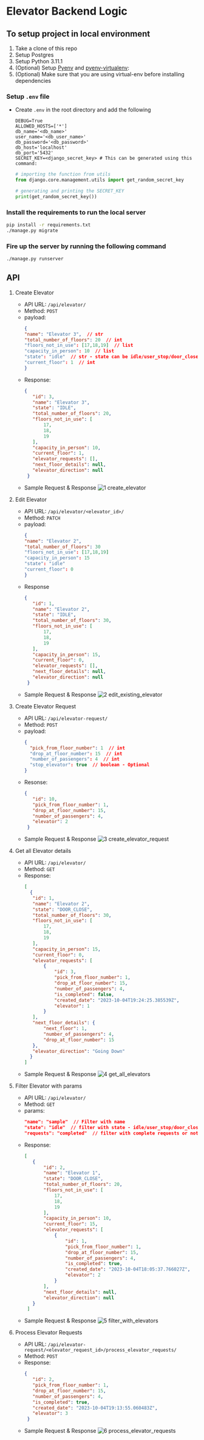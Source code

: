 # Elevator Backend Logic
## To setup project in local environment
1. Take a clone of this repo
2. Setup Postgres
3. Setup Python 3.11.1
4. (Optional) Setup [Pyenv](https://github.com/pyenv/pyenv) and [pyenv-virtualenv](https://github.com/pyenv/pyenv-virtualenv):
5. (Optional) Make sure that you are using virtual-env before installing dependencies
### Setup `.env` file
- Create `.env` in the root directory and add the following
  ```.env
  DEBUG=True
  ALLOWED_HOSTS=['*']
  db_name='<db_name>'
  user_name='<db_user_name>'
  db_password='<db_password>'
  db_host='localhost'
  db_port='5432'
  SECRET_KEY=<django_secret_key> # This can be generated using this command:
  ```
  
  ```python
  # importing the function from utils
  from django.core.management.utils import get_random_secret_key

  # generating and printing the SECRET_KEY
  print(get_random_secret_key())
  ```

### Install the requirements to run the local server
  ```bash
  pip install -r requirements.txt
  ./manage.py migrate
  ```

### Fire up the server by running the following command
  ```bash
  ./manage.py runserver
  ```

## API
1. Create Elevator
   - API URL: `/api/elevator/`
   - Method: `POST`
   - payload:
     ```json
     {
     "name": "Elevator 3",  // str
     "total_number_of_floors": 20  // int
     "floors_not_in_use": [17,18,19]  // list
     "capacity_in_person": 10  // list
     "state": "idle"  // str - state can be idle/user_stop/door_close/door_open/moving/under_maintenance
     "current_floor": 1  // int
     }     
     ```
   - Response:
     ```json
     {
        "id": 3,
        "name": "Elevator 3",
        "state": "IDLE",
        "total_number_of_floors": 20,
        "floors_not_in_use": [
            17,
            18,
            19
        ],
        "capacity_in_person": 10,
        "current_floor": 1,
        "elevator_requests": [],
        "next_floor_details": null,
        "elevator_direction": null
      }
     ```
   - Sample Request & Response
     ![1 create_elevator](https://github.com/pradeep-sukhwani/elevator-backend/assets/18051510/0f6f4525-6add-4d7d-98a8-5ab693447e64)
2. Edit Elevator
   - API URL: `/api/elevator/<elevator_id>/`
   - Method: `PATCH`
   - payload:
     ```json
     {
     "name": "Elevator 2",
     "total_number_of_floors": 30
     "floors_not_in_use": [17,18,19]
     "capacity_in_person": 15
     "state": "idle"
     "current_floor": 0
     }     
     ```
   - Response
     ```json
     {
        "id": 1,
        "name": "Elevator 2",
        "state": "IDLE",
        "total_number_of_floors": 30,
        "floors_not_in_use": [
            17,
            18,
            19
        ],
        "capacity_in_person": 15,
        "current_floor": 0,
        "elevator_requests": [],
        "next_floor_details": null,
        "elevator_direction": null
      }
     ```
   - Sample Request & Response
     ![2 edit_existing_elevator](https://github.com/pradeep-sukhwani/elevator-backend/assets/18051510/f6308ceb-5b1b-4b53-9adb-687f3213cf1a)
3. Create Elevator Request
   - API URL: `/api/elevator-request/`
   - Method: `POST`
   - payload:
     ```json
     {
       "pick_from_floor_number": 1  // int
       "drop_at_floor_number": 15  // int
       "number_of_passengers": 4  // int
       "stop_elevator": true  // boolean - Optional
     }
     ```
   - Resonse:
     ```json
     {
        "id": 10,
        "pick_from_floor_number": 1,
        "drop_at_floor_number": 15,
        "number_of_passengers": 4,
        "elevator": 2
      }
     ```
   - Sample Request & Response
     ![3 create_elevator_request](https://github.com/pradeep-sukhwani/elevator-backend/assets/18051510/a418ea3e-e7cc-4866-b220-16a4fdbfafc1)

4. Get all Elevator details
   - API URL: `/api/elevator/`
   - Method: `GET`
   - Response:
     ```json
     [
       {
        "id": 1,
        "name": "Elevator 2",
        "state": "DOOR_CLOSE",
        "total_number_of_floors": 30,
        "floors_not_in_use": [
            17,
            18,
            19
        ],
        "capacity_in_person": 15,
        "current_floor": 0,
        "elevator_requests": [
            {
                "id": 3,
                "pick_from_floor_number": 1,
                "drop_at_floor_number": 15,
                "number_of_passengers": 4,
                "is_completed": false,
                "created_date": "2023-10-04T19:24:25.385539Z",
                "elevator": 1
            }
        ],
        "next_floor_details": {
            "next_floor": 1,
            "number_of_passengers": 4,
            "drop_at_floor_number": 15
        },
        "elevator_direction": "Going Down"
       }
     ]
     ```
   - Sample Request & Response
     ![4 get_all_elevators](https://github.com/pradeep-sukhwani/elevator-backend/assets/18051510/383991a8-95a3-4f69-86a4-60d9c97ed372)

5. Filter Elevator with params
   - API URL: `/api/elevator/`
   - Method: `GET`
   - params:
     ```json
     "name": "sample"  // Filter with name
     "state": "idle"  // filter with state - idle/user_stop/door_close/door_open/moving/under_maintenance
     "requests": "completed"  // filter with complete requests or not - param's value can be completed or not_completed
     ```
   - Response:
     ```json
     [
        {
            "id": 2,
            "name": "Elevator 1",
            "state": "DOOR_CLOSE",
            "total_number_of_floors": 20,
            "floors_not_in_use": [
                17,
                18,
                19
            ],
            "capacity_in_person": 10,
            "current_floor": 15,
            "elevator_requests": [
                {
                    "id": 1,
                    "pick_from_floor_number": 1,
                    "drop_at_floor_number": 15,
                    "number_of_passengers": 4,
                    "is_completed": true,
                    "created_date": "2023-10-04T18:05:37.766027Z",
                    "elevator": 2
                }
            ],
            "next_floor_details": null,
            "elevator_direction": null
        }
      ]
     ```
   - Sample Request & Response
     ![5 filter_with_elevators](https://github.com/pradeep-sukhwani/elevator-backend/assets/18051510/20a7731f-a996-4963-9d97-437829b2ac76)
6. Process Elevator Requests
   - API URL: `/api/elevator-request/<elevator_request_id>/process_elevator_requests/`
   - Method: `POST`
   - Response:
     ```json
     {
        "id": 2,
        "pick_from_floor_number": 1,
        "drop_at_floor_number": 15,
        "number_of_passengers": 4,
        "is_completed": true,
        "created_date": "2023-10-04T19:13:55.060483Z",
        "elevator": 3
      }
     ```
   - Sample Request & Response
     ![6 process_elevator_requests](https://github.com/pradeep-sukhwani/elevator-backend/assets/18051510/639a6ab6-4dc9-4ac9-94ab-95af738aea53)


